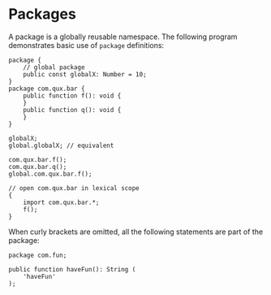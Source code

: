 # Packages

A package is a globally reusable namespace. The following program demonstrates basic use of `package` definitions:

```
package {
	// global package
	public const globalX: Number = 10;
}
package com.qux.bar {
	public function f(): void {
	}
	public function q(): void {
	}
}

globalX;
global.globalX; // equivalent

com.qux.bar.f();
com.qux.bar.q();
global.com.qux.bar.f();

// open com.qux.bar in lexical scope
{
	import com.qux.bar.*;
	f();
}
```

When curly brackets are omitted, all the following statements are part of the package:

```
package com.fun;

public function haveFun(): String (
    'haveFun'
);
```